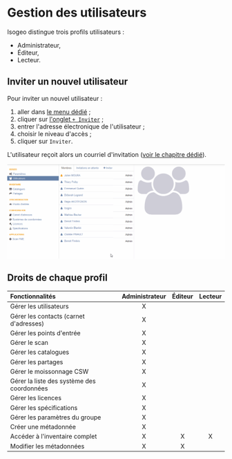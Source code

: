 # Gestion des utilisateurs

Isogeo distingue trois profils utilisateurs :
* Administrateur,
* Éditeur,
* Lecteur.

## Inviter un nouvel utilisateur

Pour inviter un nouvel utilisateur :

1. aller dans [le menu dédié](https://app.isogeo.com/admin/users) ;
2. cliquer sur [l'onglet `+ Inviter`](https://app.isogeo.com/admin/users/invitations/new) ;
3. entrer l'adresse électronique de l'utilisateur ;
4. choisir le niveau d'accès ;
5. cliquer sur `Inviter`.

L'utilisateur reçoit alors un courriel d'invitation ([voir le chapitre dédié](../../start/signup.html)).

![Nouvel utilisateur](../../images/adm_users_add.gif "In`vite[r un nouvel utilisateur`](https://app.isogeo.com/admin/users/invitations/new)")


## Droits de chaque profil

| Fonctionnalités                               | Administrateur    | Éditeur   | Lecteur   |
| :-------------------------------------------- | :---------------: | :-------: | :-------: |
| Gérer les utilisateurs                        | X                 |           |           |
| Gérer les contacts (carnet d'adresses)        | X                 |           |           |
| Gérer les points d'entrée                     | X                 |           |           |
| Gérer le scan                                 | X                 |           |           |
| Gérer les catalogues                          | X                 |           |           |
| Gérer les partages                            | X                 |           |           |
| Gérer le moissonnage CSW                      | X                 |           |           |
| Gérer la liste des système des coordonnées    | X                 |           |           |
| Gérer les licences                            | X                 |           |           |
| Gérer les spécifications                      | X                 |           |           |
| Gérer les paramètres du groupe                | X                 |           |           |
| Créer une métadonnée                          | X                 |           |           |
| Accéder à l'inventaire complet                | X                 | X         | X         |
| Modifier les métadonnées                      | X                 | X         |           ||
